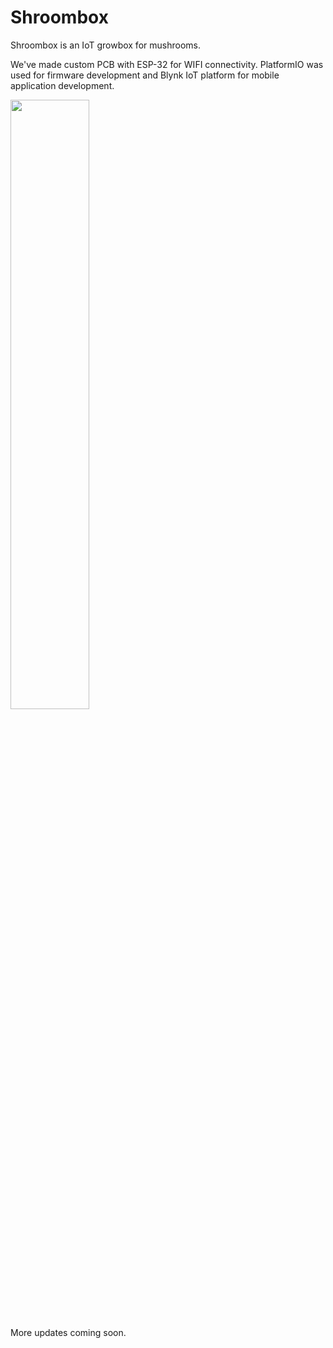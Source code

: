 # Shroombox
Shroombox is an IoT growbox for mushrooms.

We've made custom PCB with ESP-32 for WIFI connectivity. PlatformIO was used for firmware development and Blynk IoT platform for mobile application development.


<img src="![IMG-5198](https://user-images.githubusercontent.com/62114221/168135903-5e164c6f-2e40-4e95-b18e-9f6f2381066e.jpg)
" width="50%">

More updates coming soon.
